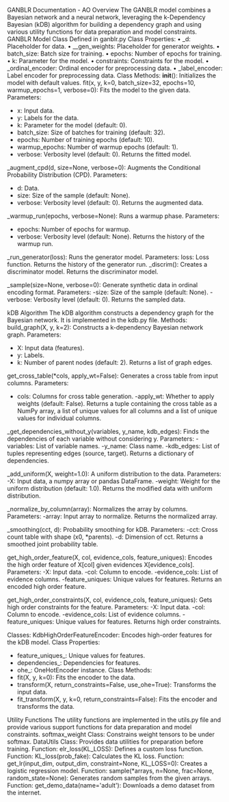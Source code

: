 GANBLR Documentation - AO
Overview
The GANBLR model combines a Bayesian network and a neural network, leveraging the k-Dependency Bayesian (kDB) algorithm for building a dependency graph and using various utility functions for data preparation and model constraints.
GANBLR Model Class
Defined in ganblr.py
Class Properties:
•	_d: Placeholder for data.
•	__gen_weights: Placeholder for generator weights.
•	batch_size: Batch size for training.
•	epochs: Number of epochs for training.
•	k: Parameter for the model.
•	constraints: Constraints for the model.
•	_ordinal_encoder: Ordinal encoder for preprocessing data.
•	_label_encoder: Label encoder for preprocessing data.
Class Methods:
__init__(): Initializes the model with default values.
fit(x, y, k=0, batch_size=32, epochs=10, warmup_epochs=1, verbose=0): Fits the model to the given data.
Parameters:
- x: Input data.
- y: Labels for the data.
- k: Parameter for the model (default: 0).
- batch_size: Size of batches for training (default: 32).
- epochs: Number of training epochs (default: 10).
- warmup_epochs: Number of warmup epochs (default: 1).
- verbose: Verbosity level (default: 0).
Returns the fitted model.



_augment_cpd(d, size=None, verbose=0): Augments the Conditional Probability Distribution (CPD).
Parameters:
- d: Data.
- size: Size of the sample (default: None).
- verbose: Verbosity level (default: 0).
Returns the augmented data.

_warmup_run(epochs, verbose=None): Runs a warmup phase.
Parameters:
- epochs: Number of epochs for warmup.
- verbose: Verbosity level (default: None).
Returns the history of the warmup run.

_run_generator(loss): Runs the generator model.
Parameters:
loss: Loss function.
Returns the history of the generator run.
_discrim(): Creates a discriminator model.
Returns the discriminator model.

_sample(size=None, verbose=0): Generate synthetic data in ordinal encoding format.
Parameters:
-size: Size of the sample (default: None).
-verbose: Verbosity level (default: 0).
Returns the sampled data.






kDB Algorithm
The kDB algorithm constructs a dependency graph for the Bayesian network. It is implemented in the kdb.py file.
Methods: 
build_graph(X, y, k=2): Constructs a k-dependency Bayesian network graph.
Parameters:
- X: Input data (features).
- y: Labels.
- k: Number of parent nodes (default: 2).
Returns a list of graph edges.


get_cross_table(*cols, apply_wt=False):  Generates a cross table from input columns.
Parameters:
- cols: Columns for cross table generation.
-apply_wt: Whether to apply weights (default: False).
Returns a tuple containing the cross table as a NumPy array, a list of unique values for all columns and a list of unique values for individual columns.


_get_dependencies_without_y(variables, y_name, kdb_edges):  Finds the dependencies of each variable without considering y.
Parameters:
-variables: List of variable names.
-y_name: Class name.
-kdb_edges: List of tuples representing edges (source, target).
Returns a dictionary of dependencies.


_add_uniform(X, weight=1.0): A uniform distribution to the data.
Parameters:
-X: Input data, a numpy array or pandas DataFrame.
-weight: Weight for the uniform distribution (default: 1.0).
Returns the modified data with uniform distribution.


_normalize_by_column(array): Normalizes the array by columns.
Parameters:
-array: Input array to normalize.
Returns the normalized array.


_smoothing(cct, d): Probability smoothing for kDB.
Parameters:
-cct: Cross count table with shape (x0, *parents).
-d: Dimension of cct.
Returns a smoothed joint probability table.

get_high_order_feature(X, col, evidence_cols, feature_uniques): Encodes the high order feature of X[col] given evidences X[evidence_cols].
Parameters:
-X: Input data.
-col: Column to encode.
-evidence_cols: List of evidence columns.
-feature_uniques: Unique values for features.
Returns an encoded high order feature.

get_high_order_constraints(X, col, evidence_cols, feature_uniques): Gets high order constraints for the feature.
Parameters:
-X: Input data.
-col: Column to encode.
-evidence_cols: List of evidence columns.
-feature_uniques: Unique values for features.
Returns high order constraints.

Classes:
KdbHighOrderFeatureEncoder: Encodes high-order features for the kDB model.
Class Properties:
- feature_uniques_: Unique values for features.
- dependencies_: Dependencies for features.
- ohe_: OneHotEncoder instance.
Class Methods:
- fit(X, y, k=0): Fits the encoder to the data.
- transform(X, return_constraints=False, use_ohe=True): Transforms the input data.
- fit_transform(X, y, k=0, return_constraints=False): Fits the encoder and transforms the data.




Utility Functions
The utility functions are implemented in the utils.py file and provide various support functions for data preparation and model constraints.
softmax_weight Class: Constrains weight tensors to be under softmax.
DataUtils Class: Provides data utilities for preparation before training.
Function: elr_loss(KL_LOSS): Defines a custom loss function.
Function: KL_loss(prob_fake): Calculates the KL loss.
Function: get_lr(input_dim, output_dim, constraint=None, KL_LOSS=0): Creates a logistic regression model.
Function: sample(*arrays, n=None, frac=None, random_state=None): Generates random samples from the given arrays.
Function: get_demo_data(name='adult'): Downloads a demo dataset from the internet.
